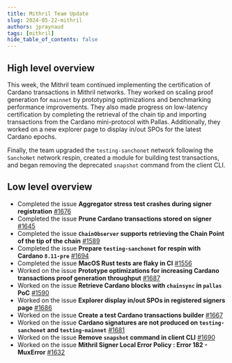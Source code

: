 ```yaml
---
title: Mithril Team Update
slug: 2024-05-22-mithril
authors: jpraynaud
tags: [mithril]
hide_table_of_contents: false
---
```


## High level overview

This week, the Mithril team continued implementing the certification of Cardano transactions in Mithril networks. They worked on scaling proof generation for `mainnet` by prototyping optimizations and benchmarking performance improvements. They also made progress on low-latency certification by completing the retrieval of the chain tip and importing transactions from the Cardano mini-protocol with Pallas. Additionally, they worked on a new explorer page to display in/out SPOs for the latest Cardano epochs.

Finally, the team upgraded the `testing-sanchonet` network following the `SanchoNet` network respin, created a module for building test transactions, and began removing the deprecated `snapshot` command from the client CLI.

## Low level overview

- Completed the issue **Aggregator stress test crashes during signer registration** [#1676](https://github.com/input-output-hk/mithril/issues/1676)
- Completed the issue **Prune Cardano transactions stored on signer** [#1645](https://github.com/input-output-hk/mithril/issues/1645)
- Completed the issue **`ChainObserver` supports retrieving the Chain Point of the tip of the chain** [#1589](https://github.com/input-output-hk/mithril/issues/1589)
- Completed the issue **Prepare `testing-sanchonet` for respin with Cardano `8.11-pre`** [#1694](https://github.com/input-output-hk/mithril/issues/1694)
- Completed the issue **MacOS Rust tests are flaky in CI** [#1556](https://github.com/input-output-hk/mithril/issues/1556)
- Worked on the issue **Prototype optimizations for increasing Cardano transactions proof generation throughput** [#1687](https://github.com/input-output-hk/mithril/issues/1687)
- Worked on the issue **Retrieve Cardano blocks with `chainsync` in `pallas` PoC** [#1590](https://github.com/input-output-hk/mithril/issues/1590)
- Worked on the issue **Explorer display in/out SPOs in registered signers page** [#1686](https://github.com/input-output-hk/mithril/issues/1686)
- Worked on the issue **Create a test Cardano transactions builder** [#1667](https://github.com/input-output-hk/mithril/issues/1667)
- Worked on the issue **Cardano signatures are not produced on `testing-sanchonet` and `testing-mainnet`** [#1681](https://github.com/input-output-hk/mithril/issues/1681)
- Worked on the issue **Remove `snapshot` command in client CLI** [#1690](https://github.com/input-output-hk/mithril/issues/1690)
- Worked on the issue **Mithril Signer Local Error Policy : Error 182 - MuxError** [#1632](https://github.com/input-output-hk/mithril/issues/1632)



